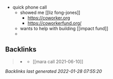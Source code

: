 - quick phone call
	- showed me [[liz fong-jones]]
		- https://coworker.org
		- https://coworkerfund.org/
	- wants to help with building [[impact fund]]
	- 



## Backlinks

> - [](2021-W24.md)
>   - [[mara call 2021-06-10]]

_Backlinks last generated 2022-01-28 07:55:20_
